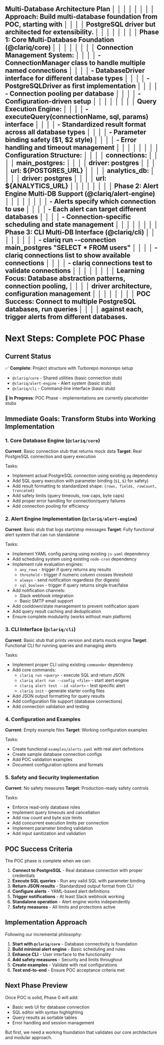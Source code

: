

Multi-Database Architecture Plan                                      │ │
│ │                                                                       │ │
│ │ Approach: Build multi-database foundation from POC, starting with     │ │
│ │ PostgreSQL driver but architected for extensibility.                  │ │
│ │                                                                       │ │
│ │ Phase 1: Core Multi-Database Foundation (@clariq/core)                │ │
│ │                                                                       │ │
│ │ Connection Management System:                                         │ │
│ │ - ConnectionManager class to handle multiple named connections        │ │
│ │ - DatabaseDriver interface for different database types               │ │
│ │ - PostgreSQLDriver as first implementation                            │ │
│ │ - Connection pooling per database                                     │ │
│ │ - Configuration-driven setup                                          │ │
│ │                                                                       │ │
│ │ Query Execution Engine:                                               │ │
│ │ - executeQuery(connectionName, sql, params) interface                 │ │
│ │ - Standardized result format across all database types                │ │
│ │ - Parameter binding safety ($1, $2 style)                             │ │
│ │ - Error handling and timeout management                               │ │
│ │                                                                       │ │
│ │ Configuration Structure:                                              │ │
│ │ connections:                                                          │ │
│ │   main_postgres:                                                      │ │
│ │     driver: postgres                                                  │ │
│ │     url: ${POSTGRES_URL}                                              │ │
│ │   analytics_db:                                                       │ │
│ │     driver: postgres                                                  │ │
│ │     url: ${ANALYTICS_URL}                                             │ │
│ │                                                                       │ │
│ │ Phase 2: Alert Engine Multi-DB Support (@clariq/alert-engine)         │ │
│ │                                                                       │ │
│ │ - Alerts specify which connection to use                              │ │
│ │ - Each alert can target different databases                           │ │
│ │ - Connection-specific scheduling and state management                 │ │
│ │                                                                       │ │
│ │ Phase 3: CLI Multi-DB Interface (@clariq/cli)                         │ │
│ │                                                                       │ │
│ │ - clariq run --connection main_postgres "SELECT * FROM users"         │ │
│ │ - clariq connections list to show available connections               │ │
│ │ - clariq connections test <name> to validate connections              │ │
│ │                                                                       │ │
│ │ Learning Focus: Database abstraction patterns, connection pooling,    │ │
│ │ driver architecture, configuration management                         │ │
│ │                                                                       │ │
│ │ POC Success: Connect to multiple PostgreSQL databases, run queries    │ │
│ │ against each, trigger alerts from different databases.
-----

# Next Steps: Complete POC Phase


## Current Status

✅ **Complete**: Project structure with Turborepo monorepo setup
- `@clariq/core` - Shared utilities (basic connection stub)
- `@clariq/alert-engine` - Alert system (basic stub)  
- `@clariq/cli` - Command-line interface (basic stub)

🔄 **In Progress**: POC Phase - implementations are currently placeholder stubs

## Immediate Goals: Transform Stubs into Working Implementation

### 1. Core Database Engine (`@clariq/core`)

**Current**: Basic connection stub that returns mock data
**Target**: Real PostgreSQL connection and query execution

Tasks:
- Implement actual PostgreSQL connection using existing `pg` dependency
- Add SQL query execution with parameter binding (`$1`, `$2` for safety)
- Add result formatting to standardized shape: `{rows, fields, rowCount, truncated}`
- Add safety limits (query timeouts, row caps, byte caps)
- Add proper error handling for connection/query failures
- Add connection pooling for efficiency

### 2. Alert Engine Implementation (`@clariq/alert-engine`)

**Current**: Basic stub that logs start/stop messages
**Target**: Fully functional alert system that can run standalone

Tasks:
- Implement YAML config parsing using existing `js-yaml` dependency
- Add scheduling system using existing `node-cron` dependency  
- Implement rule evaluation engines:
  - `any_rows` - trigger if query returns any results
  - `threshold` - trigger if numeric column crosses threshold
  - `always` - send notification regardless (for digests)
  - `sql_boolean` - trigger if query returns single true/false
- Add notification channels:
  - Slack webhook integration
  - Basic SMTP email support
- Add cooldown/state management to prevent notification spam
- Add query result caching and deduplication
- Ensure complete modularity (works without main platform)

### 3. CLI Interface (`@clariq/cli`)

**Current**: Basic stub that prints version and starts mock engine
**Target**: Functional CLI for running queries and managing alerts

Tasks:
- Implement proper CLI using existing `commander` dependency
- Add core commands:
  - `clariq run <query>` - execute SQL and return JSON
  - `clariq alert run --config <file>` - start alert engine
  - `clariq alert test --id <alert>` - test specific alert
  - `clariq init` - generate starter config files
- Add JSON output formatting for query results
- Add configuration file support (database connections)
- Add connection validation and testing

### 4. Configuration and Examples

**Current**: Empty example files
**Target**: Working configuration examples

Tasks:
- Create functional `examples/alerts.yaml` with real alert definitions
- Create sample database connection configs
- Add POC validation examples
- Document configuration options and formats

### 5. Safety and Security Implementation

**Current**: No safety measures
**Target**: Production-ready safety controls

Tasks:
- Enforce read-only database roles
- Implement query timeouts and cancellation
- Add row count and byte size limits
- Add concurrent execution limits per connection
- Implement parameter binding validation
- Add input sanitization and validation

## POC Success Criteria

The POC phase is complete when we can:

1. **Connect to PostgreSQL** - Real database connection with proper credentials
2. **Execute SQL queries** - Run any valid SQL with parameter binding
3. **Return JSON results** - Standardized output format from CLI
4. **Configure alerts** - YAML-based alert definitions
5. **Trigger notifications** - At least Slack webhook working
6. **Standalone operation** - Alert engine works independently
7. **Safety measures** - All limits and protections active

## Implementation Approach

Following our incremental philosophy:

1. **Start with `@clariq/core`** - Database connectivity is foundation
2. **Build minimal alert engine** - Basic scheduling and rules
3. **Enhance CLI** - User interface to the functionality
4. **Add safety measures** - Security and limits throughout
5. **Create examples** - Validate with real configurations
6. **Test end-to-end** - Ensure POC acceptance criteria met

## Next Phase Preview

Once POC is solid, Phase 0 will add:
- Basic web UI for database connection
- SQL editor with syntax highlighting  
- Query results as sortable tables
- Error handling and session management

But first, we need a working foundation that validates our core architecture and modular approach.